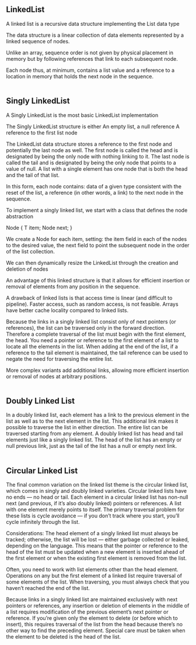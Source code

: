 ## LinkedList

A linked list is a recursive data structure implementing the List data type

The data structure is a linear collection of data elements represented by a linked sequence of nodes.

Unlike an array, sequence order is not given by physical placement in memory but by following references that link to each subsequent node.

Each node thus, at minimum, contains a list value and a reference to a location in memory that holds the next node in the sequence.
<br/><br/>

## Singly LinkedList

A Singly LinkedList is the most basic LinkedList implementation

The Singly LinkedList structure is either
An empty list, a null reference
A reference to the first list node

The LinkedList data structure stores a reference to the first node and potentially the last node as well.
The first node is called the head and is designated by being the only node with nothing linking to it.
The last node is called the tail and is designated by being the only node that points to a value of null.
A list with a single element has one node that is both the head and the tail of that list.


In this form, each node contains:
data of a given type consistent with the reset of the list,
a reference (in other words, a link) to the next node in the sequence.

To implement a singly linked list, we start with a class that defines the node abstraction

Node <T> {
   T item;
   Node next;
}

We create a Node for each item, setting:
the item field in each of the nodes to the desired value,
the next field to point the subsequent node in the order of the list collection.

We can then dynamically resize the LinkedList through the creation and deletion of nodes

An advantage of this linked structure is that it allows for efficient insertion or removal of elements from any position in the sequence.

A drawback of linked lists is that access time is linear (and difficult to pipeline). Faster access, such as random access, is not feasible. Arrays have better cache locality compared to linked lists.

Because the links in a singly linked list consist only of next pointers (or references), the list can be traversed only in the forward direction.
Therefore a complete traversal of the list must begin with the first element, the head.
You need a pointer or reference to the first element of a list to locate all the elements in the list. When adding at the end of the list, if a reference to the tail element is maintained, the tail reference can be used to negate the need for traversing the entire list.

More complex variants add additional links, allowing more efficient insertion or removal of nodes at arbitrary positions.
<br/><br/>

## Doubly Linked List

In a doubly linked list, each element has a link to the previous element in the list as well as to the next element in the list. This additional link makes it possible to traverse the list in either direction. The entire list can be traversed starting from any element. A doubly linked list has head and tail elements just like a singly linked list. The head of the list has an empty or null previous link, just as the tail of the list has a null or empty next link.
<br/><br/>

## Circular Linked List
The final common variation on the linked list theme is the circular linked list, which comes in singly and doubly linked varieties. Circular linked lists have no ends — no head or tail. Each element in a circular linked list has non-null next (and previous, if it’s also doubly linked) pointers or references. A list with one element merely points to itself. The primary traversal problem for these lists is cycle avoidance — if you don’t track where you start, you’ll cycle infinitely through the list.

Considerations:
The head element of a singly linked list must always be tracked; otherwise, the list will be lost — either garbage collected or leaked, depending on the language. This means that the pointer or reference to the head of the list must be updated when a new element is inserted ahead of the first element or when the existing first element is removed from the list.


Often, you need to work with list elements other than the head element. Operations on any but the first element of a linked list require traversal of some elements of the list. When traversing, you must always check that you haven’t reached the end of the list.

Because links in a singly linked list are maintained exclusively with next pointers or references, any insertion or deletion of elements in the middle of a list requires modification of the previous element’s next pointer or reference. If you’re given only the element to delete (or before which to insert), this requires traversal of the list from the head because there’s no other way to find the preceding element. Special care must be taken when the element to be deleted is the head of the list.
